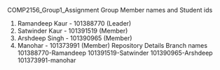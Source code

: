 COMP2156_Group1_Assignment
Group Member names and Student ids
1. Ramandeep Kaur - 101388770 (Leader)
2. Satwinder Kaur - 101391519 (Member)
3. Arshdeep Singh - 101390965 (Member)
4. Manohar        - 101373991 (Member)
Repository Details 
Branch names
101388770-Ramandeep
101391519-Satwinder
101390965-Arshdeep
101373991-manohar
